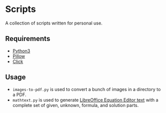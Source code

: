 # Scripts
A collection of scripts written for personal use.

## Requirements
- [Python3](https://www.python.org/)
- [Pillow](https://pypi.org/project/Pillow/)
- [Click](https://pypi.org/project/click/)

## Usage
- `images-to-pdf.py` is used to convert a bunch of images in a directory to a PDF.
- `mathtext.py` is used to generate [LibreOffice Equation Editor text](https://documentation.libreoffice.org/assets/Uploads/Documentation/en/MG7.0/MG70-MathGuide.pdf) with a complete set of given, unknown, formula, and solution parts.